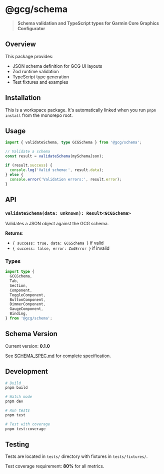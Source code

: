 # @gcg/schema

> **Schema validation and TypeScript types for Garmin Core Graphics Configurator**

## Overview

This package provides:
- JSON schema definition for GCG UI layouts
- Zod runtime validation
- TypeScript type generation
- Test fixtures and examples

## Installation

This is a workspace package. It's automatically linked when you run `pnpm install` from the monorepo root.

## Usage

```typescript
import { validateSchema, type GCGSchema } from '@gcg/schema';

// Validate a schema
const result = validateSchema(mySchemaJson);

if (result.success) {
  console.log('Valid schema:', result.data);
} else {
  console.error('Validation errors:', result.error);
}
```

## API

### `validateSchema(data: unknown): Result<GCGSchema>`

Validates a JSON object against the GCG schema.

**Returns**: 
- `{ success: true, data: GCGSchema }` if valid
- `{ success: false, error: ZodError }` if invalid

### Types

```typescript
import type {
  GCGSchema,
  Tab,
  Section,
  Component,
  ToggleComponent,
  ButtonComponent,
  DimmerComponent,
  GaugeComponent,
  Binding,
} from '@gcg/schema';
```

## Schema Version

Current version: **0.1.0**

See [SCHEMA_SPEC.md](../../SCHEMA_SPEC.md) for complete specification.

## Development

```bash
# Build
pnpm build

# Watch mode
pnpm dev

# Run tests
pnpm test

# Test with coverage
pnpm test:coverage
```

## Testing

Tests are located in `tests/` directory with fixtures in `tests/fixtures/`.

Test coverage requirement: **80%** for all metrics.
